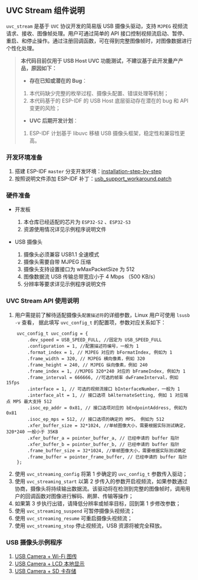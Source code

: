 ## UVC Stream 组件说明

`uvc_stream` 是基于 `UVC` 协议开发的简易版 USB 摄像头驱动，支持 `MJPEG` 视频流请求、接收、图像帧处理。用户可通过简单的 API 接口控制视频流启动、暂停、重启、和停止操作。通过注册回调函数，可在得到完整图像帧时，对图像数据进行个性化处理。


>**本代码目前仅用于 USB Host UVC 功能测试，不建议基于此开发量产产品，原因如下：**
>* **存在已知或潜在的 Bug**：
>  1. 本代码缺少完整的枚举过程、摄像头配置、错误处理等机制；
>  2. 本代码基于的 ESP-IDF 的 USB Host 底层驱动存在潜在的 bug 和 API 变更的风险；
>* **UVC 后期开发计划**：
>  1. ESP-IDF 计划基于 libuvc 移植 USB 摄像头框架，稳定性和兼容性更高。

### 开发环境准备

1. 搭建 ESP-IDF `master` 分支开发环境：[installation-step-by-step](https://docs.espressif.com/projects/esp-idf/en/latest/esp32s2/get-started/index.html#installation-step-by-step)
2. 按照说明文件添加 ESP-IDF 补丁：[usb_support_workaround.patch](../../../examples/usb/idf_usb_support_patch)

### 硬件准备

* 开发板

  1. 本仓库已经适配的芯片为 `ESP32-S2` 、`ESP32-S3`
  2. 资源使用情况详见示例程序说明文件

* USB 摄像头

  1. 摄像头必须兼容 USB1.1 全速模式
  2. 摄像头需要自带 MJPEG 压缩
  3. 摄像头支持设置接口为 wMaxPacketSize 为 512
  4. 图像数据流 USB 传输总带宽应小于 4 Mbps （500 KB/s）
  5. 分辨率等要求详见示例程序说明文件

### UVC Stream API 使用说明

1. 用户需提前了解待适配摄像头`配置描述符`的详细参数，Linux 用户可使用 `lsusb -v` 查看， 据此填写 `uvc_config_t` 的配置项，参数对应关系如下：

```
    uvc_config_t uvc_config = {
        .dev_speed = USB_SPEED_FULL, //固定为 USB_SPEED_FULL
        .configuration = 1, //配置描述符编号，一般为 1
        .format_index = 1, // MJPEG 对应的 bFormatIndex, 例如为 1
        .frame_width = 320, // MJPEG 横向像素，例如 320
        .frame_height = 240, // MJPEG 纵向像素，例如 240
        .frame_index = 1, //MJPEG 320*240 对应的 bFrameIndex, 例如为 1
        .frame_interval = 666666, //可选的帧率 dwFrameInterval，例如 15fps
        .interface = 1, // 可选的视频流接口 bInterfaceNumber，一般为 1
        .interface_alt = 1, // 接口选项 bAlternateSetting, 例如 1 对应端点 MPS 最大支持 512
        .isoc_ep_addr = 0x81, // 接口选项对应的 bEndpointAddress, 例如为 0x81
        .isoc_ep_mps = 512, // 接口选项的确定的 MPS， 例如为 512
        .xfer_buffer_size = 32*1024, //单帧图像大小，需要根据实际测试确定，320*240 一般小于 35KB
        .xfer_buffer_a = pointer_buffer_a, // 已经申请的 buffer 指针
        .xfer_buffer_b = pointer_buffer_b, // 已经申请的 buffer 指针
        .frame_buffer_size = 32*1024, //单帧图像大小，需要根据实际测试确定
        .frame_buffer = pointer_frame_buffer, // 已经申请的 buffer 指针
    };
```

2. 使用 `uvc_streaming_config` 将第 1 步确定的 `uvc_config_t` 参数传入驱动；
3. 使用 `uvc_streaming_start` 以第 2 步传入的参数开启视频流，如果参数通过协商，摄像头将持续输出数据流。该驱动将在检测到完整的图像帧时，调用用户的回调函数对图像进行解码、刷屏、传输等操作；
4. 如果第 3 步执行出错，请降低分辨率或帧率目标，回到第 1 步修改参数；
5. 使用 `uvc_streaming_suspend` 可暂停摄像头视频流；
6. 使用 `uvc_streaming_resume` 可重启摄像头视频流；
7. 使用 `uvc_streaming_stop` 停止视频流，USB 资源将被完全释放。

### USB 摄像头示例程序

1. [USB Camera + Wi-Fi 图传](../../../examples/usb/usb_camera_wifi_transfer)
2. [USB Camera + LCD 本地显示](../../../examples/usb/usb_camera_lcd_display)
3. [USB Camera + SD 卡存储](../../../examples/usb/usb_camera_lcd_display)
